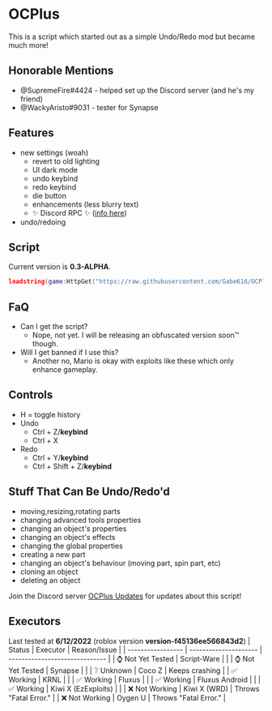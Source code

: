 # OCPlus
This is a script which started out as a simple Undo/Redo mod but became much more!

## Honorable Mentions
- @SupremeFire#4424 - helped set up the Discord server (and he's my friend)
- @WackyAristo#9031 - tester for Synapse
## Features
- new settings (woah)
  - revert to old lighting
  - UI dark mode
  - undo keybind
  - redo keybind
  - die button
  - enhancements (less blurry text)
  - ✨ Discord RPC ✨ ([info here](https://github.com/Gabe616/OCPlus/blob/main/DiscordRPC.md))
- undo/redoing
## Script
Current version is **0.3-ALPHA**.
```lua
loadstring(game:HttpGet("https://raw.githubusercontent.com/Gabe616/OCPlus/main/loader.lua"))()
```
## FaQ
- Can I get the script?
  - Nope, not yet. I will be releasing an obfuscated version soon™ though.
- Will I get banned if I use this?
  - Another no, Mario is okay with exploits like these which only enhance gameplay.
## Controls
- H = toggle history
- Undo
  - Ctrl + Z/__keybind__
  - Ctrl + X
- Redo
  - Ctrl + Y/__keybind__
  - Ctrl + Shift + Z/__keybind__
## Stuff That Can Be Undo/Redo'd
- moving,resizing,rotating parts
- changing advanced tools properties
- changing an object's properties
- changing an object's effects
- changing the global properties
- creating a new part
- changing an object's behaviour (moving part, spin part, etc)
- cloning an object
- deleting an object

Join the Discord server [OCPlus Updates](https://discord.gg/Mpw6b7vQfJ) for updates about this script!

## Executors
Last tested at **6/12/2022** (roblox version **version-f45136ee566843d2**)
| Status            | Executor              | Reason/Issue                   |
| ----------------- | --------------------- | ------------------------------ |
| ⌚ Not Yet Tested | Script-Ware           |                                |
| ⌚ Not Yet Tested | Synapse               |                                |
| ❔ Unknown        | Coco Z                | Keeps crashing                 |
| ✅ Working        | KRNL                  |                                |
| ✅ Working        | Fluxus                |                                |
| ✅ Working        | Fluxus Android        |                                |
| ✅ Working        | Kiwi X (EzExploits)   |                                |
| ❌ Not Working    | Kiwi X (WRD)          | Throws "Fatal Error."          |
| ❌ Not Working    | Oygen U               | Throws "Fatal Error."          |